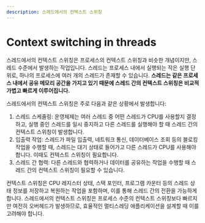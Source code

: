 ```yaml
---
description: 스레드에서의 컨텍스트 스위칭
---
```


# Context switching in threads

스레드에서의 컨텍스트 스위칭은 프로세스의 컨텍스트 스위칭과 비슷한 개념이지만, 스레드 수준에서 발생하는 작업입니다. 스레드는 프로세스 내에서 실행되는 작은 실행 단위로, 하나의 프로세스에 여러 개의 스레드가 존재할 수 있습니다. **스레드는 같은 프로세스 내에서 공유 메모리 공간을 가지고 있기 때문에 스레드 간의 컨텍스트 스위칭은 비교적 가볍고 빠르게 이루어집니다.**

스레드에서의 컨텍스트 스위칭은 주로 다음과 같은 상황에서 발생합니다:

1. 스레드 스케줄링: 운영체제는 여러 스레드 중 어떤 스레드가 CPU를 사용할지 결정하고, 실행 중인 스레드를 일시 중지하고 다른 스레드를 실행해야 할 때 스레드 간의 컨텍스트 스위칭이 발생합니다.
2. 입출력 작업: 스레드가 파일 입출력, 네트워크 통신, 데이터베이스 조회 등의 블로킹 작업을 수행할 때, 스레드는 대기 상태로 들어가고 다른 스레드가 CPU를 사용해야 합니다. 이때도 컨텍스트 스위칭이 필요합니다.
3. 스레드 간 협력: 다른 스레드와 협력하거나 데이터를 공유하는 작업을 수행할 때 스레드 간의 컨텍스트 스위칭이 필요할 수 있습니다.

컨텍스트 스위칭은 CPU 레지스터 상태, 스택 포인터, 프로그램 카운터 등의 스레드 상태 정보를 저장하고 복원하는 작업을 포함하며, 이를 통해 스레드 간의 전환을 가능하게 합니다. 스레드에서의 컨텍스트 스위칭은 프로세스 수준의 컨텍스트 스위칭보다 빠르지만 여전히 오버헤드가 발생하므로, 효율적인 멀티스레딩 애플리케이션을 설계할 때 이를 고려해야 합니다.
